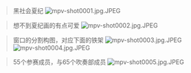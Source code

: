 > 黑社会夏纪
![mpv-shot0001.jpg.JPEG](/file/blog/spirit/響け！ユーフォニアム/S1/E10/20200906/mpv-shot0001.jpg.JPEG)

> 想不到夏纪画的有点可爱
![mpv-shot0002.jpg.JPEG](/file/blog/spirit/響け！ユーフォニアム/S1/E10/20200906/mpv-shot0002.jpg.JPEG)

> 窗口的分割构图，对应下面的铁架
![mpv-shot0003.jpg.JPEG](/file/blog/spirit/響け！ユーフォニアム/S1/E10/20200906/mpv-shot0003.jpg.JPEG)  
![mpv-shot0004.jpg.JPEG](/file/blog/spirit/響け！ユーフォニアム/S1/E10/20200906/mpv-shot0004.jpg.JPEG)  

> 55个参赛成员，与65个吹奏部成员
![mpv-shot0005.jpg.JPEG](/file/blog/spirit/響け！ユーフォニアム/S1/E10/20200906/mpv-shot0005.jpg.JPEG)